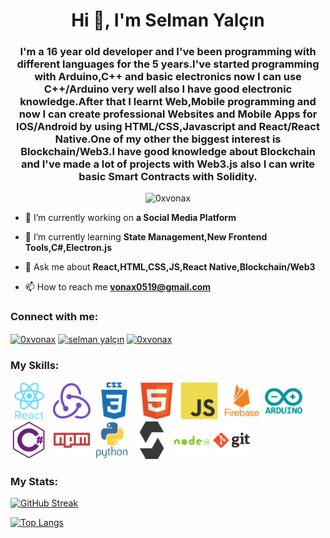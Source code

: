 <h1 align="center">Hi 👋, I'm Selman Yalçın</h1>
<h3 align="center">I'm a 16 year old developer and I've been programming with different languages for the 5 years.I've started programming with Arduino,C++ and basic electronics now I can use C++/Arduino very well also I have good electronic knowledge.After that I learnt Web,Mobile programming and now I can create professional Websites and Mobile Apps for IOS/Android by using HTML/CSS,Javascript and React/React Native.One of my other the biggest interest is Blockchain/Web3.I have good knowledge about Blockchain and I've made a lot of projects with Web3.js also I can write basic Smart Contracts with Solidity.</h3>

<p align="center"> <img src="https://komarev.com/ghpvc/?username=0xvonax&label=Profile%20views&color=0e75b6&style=flat" alt="0xvonax" /> </p>

- 🔭 I’m currently working on **a Social Media Platform**

- 🌱 I’m currently learning **State Management,New Frontend Tools,C#,Electron.js**

- 💬 Ask me about **React,HTML,CSS,JS,React Native,Blockchain/Web3**

- 📫 How to reach me **vonax0519@gmail.com**


<h3 align="left">Connect with me:</h3>
<p align="left">
<a href="https://twitter.com/0xvonax" target="blank"><img align="center" src="https://raw.githubusercontent.com/rahuldkjain/github-profile-readme-generator/master/src/images/icons/Social/twitter.svg" alt="0xvonax" height="30" width="40" /></a>
<a href="https://www.youtube.com/channel/UCmQ-GIkwM0xRTgZyyXUnLhA" target="blank"><img align="center" src="https://raw.githubusercontent.com/rahuldkjain/github-profile-readme-generator/master/src/images/icons/Social/youtube.svg" alt="selman yalçın" height="30" width="40" /></a>
  <a href="https://www.instagram.com/selmanyalcin0.5/" target="blank"><img align="center" src="https://raw.githubusercontent.com/rahuldkjain/github-profile-readme-generator/master/src/images/icons/Social/instagram.svg" alt="0xvonax" height="30" width="40" /></a>
  
</p>
<h3 align="left">My Skills:</h3>
<div>
  <img src="https://github.com/devicons/devicon/blob/master/icons/react/react-original-wordmark.svg" title="React" alt="React" width="60" height="60"/>&nbsp;
  <img src="https://github.com/devicons/devicon/blob/master/icons/redux/redux-original.svg" title="Redux" alt="Redux " width="60" height="60"/>&nbsp;
  <img src="https://github.com/devicons/devicon/blob/master/icons/css3/css3-plain-wordmark.svg"  title="CSS3" alt="CSS" width="60" height="60"/>&nbsp;
  <img src="https://github.com/devicons/devicon/blob/master/icons/html5/html5-original.svg" title="HTML5" alt="HTML" width="60" height="60"/>&nbsp;
  <img src="https://github.com/devicons/devicon/blob/master/icons/javascript/javascript-original.svg" title="JavaScript" alt="JavaScript" width="60" height="60"/>&nbsp;
  <img src="https://github.com/devicons/devicon/blob/master/icons/firebase/firebase-plain-wordmark.svg" title="Firebase" alt="Firebase" width="60" height="60"/>&nbsp;
   <img src="https://github.com/devicons/devicon/blob/master/icons/arduino/arduino-original-wordmark.svg" title="Arduino" alt="Arduino" width="60" height="60"/>&nbsp;
     <img src="https://github.com/devicons/devicon/blob/master/icons/csharp/csharp-line.svg" title="C#" alt="C#" width="60" height="60"/>&nbsp;
  <img src="https://github.com/devicons/devicon/blob/master/icons/npm/npm-original-wordmark.svg" title="npm" alt="npm" width="60" height="60"/>
   <img src="https://github.com/devicons/devicon/blob/master/icons/python/python-original-wordmark.svg" title="Python" alt="Python" width="60" height="60"/>
  <img src="https://github.com/devicons/devicon/blob/master/icons/solidity/solidity-plain.svg" title="Solidity" alt="Solidity" width="60" height="60"/>
  <img src="https://github.com/devicons/devicon/blob/master/icons/nodejs/nodejs-plain-wordmark.svg" title="NodeJS" alt="NodeJS" width="60" height="60"/>
  <img src="https://github.com/devicons/devicon/blob/master/icons/git/git-original-wordmark.svg" title="Git" **alt="Git" width="60" height="60"/>
 
</div>
<h3 align="left">My Stats:</h3>


[![GitHub Streak](https://github--readme--streak--stats-herokuapp-com.translate.goog?user=0xVonax&theme=dark)](https://git.io/streak-stats)

[![Top Langs](https://github-readme-stats.vercel.app/api/top-langs/?username=0xVonax&layout=compact&theme=vision-friendly-dark)](https://github.com/anuraghazra/github-readme-stats)



